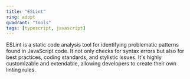 ```yaml
---
title: "ESLint"
ring: adopt
quadrant: "tools"
tags: [typescript, javascript]
---
```


ESLint is a static code analysis tool for identifying problematic patterns found in JavaScript code. It not only checks for syntax errors but also for best practices, coding standards, and stylistic issues. It's highly customizable and extendable, allowing developers to create their own linting rules.
